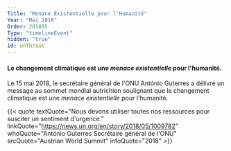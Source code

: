 ```yaml
---
Title: "Menace Existentielle pour l'Humanité"
Year: "Mai 2018"
Order: 201805
Type: "timelineEvent"
hidden: "true"
id: unThreat
---
```


#### Le changement climatique est une _menace existentielle_ pour l'humanité.

Le 15 mai 2018, le secrétaire général de l'ONU António Guterres a délivré un message au sommet mondial autrichien soulignant que le changement climatique est une _menace existentielle_ pour l'humanité.

{{< quote textQuote="Nous devons utiliser toutes nos ressources pour susciter un sentiment d'urgence." linkQuote="https://news.un.org/en/story/2018/05/1009782" whoQuote="António Guterres Secrétaire général de l'ONU" srcQuote="Austrian World Summit" infoQuote="2018" >}}